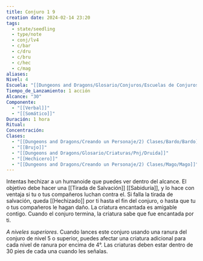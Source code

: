 ```yaml
---
title: Conjuro 1 9
creation date: 2024-02-14 23:20
tags:
  - state/seedling
  - type/note
  - conj/lv4
  - c/bar
  - c/dru
  - c/bru
  - c/hec
  - c/mag
aliases: 
Nivel: 4
Escuela: "[[Dungeons and Dragons/Glosario/Conjuros/Escuelas de Conjuros/Encantamiento]]"
Tiempo_de_Lanzamiento: 1 acción
Alcance: "30"
Componente:
  - "[[Verbal]]"
  - "[[Somático]]"
Duración: 1 hora
Ritual: 
Concentración: 
Clases:
  - "[[Dungeons and Dragons/Creando un Personaje/2) Clases/Bardo/Bardo]]"
  - "[[Brujo]]"
  - "[[Dungeons and Dragons/Glosario/Criaturas/Pnj/Druida]]"
  - "[[Hechicero]]"
  - "[[Dungeons and Dragons/Creando un Personaje/2) Clases/Mago/Mago]]"
---
```

Intentas hechizar a un humanoide que puedes ver dentro del alcance. El objetivo debe hacer una [[Tirada de Salvación]] [[Sabiduría]], y lo hace con ventaja si tu o tus compañeros luchan contra el. Si falla la tirada de salvación, queda [[Hechizado]] por ti hasta el fin del conjuro, o hasta que tu o tus
compañeros le hagan daño. La criatura encantada es amigable contigo. Cuando el conjuro termina, la criatura sabe que fue encantada por ti.

*A niveles superiores*. Cuando lances este conjuro usando una ranura del conjuro de nivel 5 o superior, puedes afectar una criatura adicional para cada nivel de ranura por encima de 4°. Las criaturas deben estar dentro de 30 pies de cada una cuando les señalas.